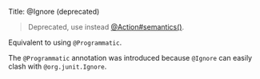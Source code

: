 Title: @Ignore (deprecated)

[//]: # (content copied to _user-guide_xxx)

> Deprecated, use instead [@Action#semantics()](./Action.html).

Equivalent to using `@Programmatic`.

The `@Programmatic` annotation was
introduced because `@Ignore` can easily clash with `@org.junit.Ignore`.
